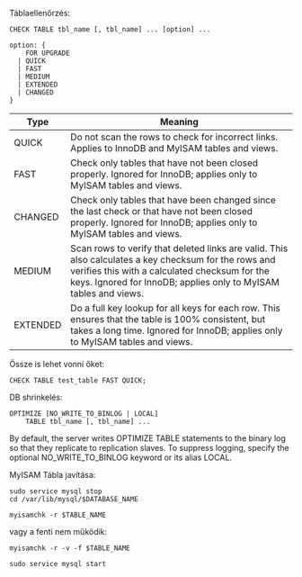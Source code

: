 Táblaellenőrzés:
```
CHECK TABLE tbl_name [, tbl_name] ... [option] ...

option: {
    FOR UPGRADE
  | QUICK
  | FAST
  | MEDIUM
  | EXTENDED
  | CHANGED
}
```

|Type|Meaning|
|---|---|
|QUICK|Do not scan the rows to check for incorrect links. Applies to InnoDB and MyISAM tables and views.|
|FAST|Check only tables that have not been closed properly. Ignored for InnoDB; applies only to MyISAM tables and views.|
|CHANGED|Check only tables that have been changed since the last check or that have not been closed properly. Ignored for InnoDB; applies only to MyISAM tables and views.|
|MEDIUM|Scan rows to verify that deleted links are valid. This also calculates a key checksum for the rows and verifies this with a calculated checksum for the keys. Ignored for InnoDB; applies only to MyISAM tables and views.|
|EXTENDED|Do a full key lookup for all keys for each row. This ensures that the table is 100% consistent, but takes a long time. Ignored for InnoDB; applies only to MyISAM tables and views.|

Össze is lehet vonni őket:
```
CHECK TABLE test_table FAST QUICK;
```

DB shrinkelés:
```
OPTIMIZE [NO_WRITE_TO_BINLOG | LOCAL]
    TABLE tbl_name [, tbl_name] ...
```
By default, the server writes OPTIMIZE TABLE statements to the binary log so that they replicate to replication slaves. To suppress logging, specify the optional NO_WRITE_TO_BINLOG keyword or its alias LOCAL.

MyISAM Tábla javítása:
```
sudo service mysql stop
cd /var/lib/mysql/$DATABASE_NAME

myisamchk -r $TABLE_NAME
```

vagy a fenti nem működik:

```
myisamchk -r -v -f $TABLE_NAME

sudo service mysql start
```
